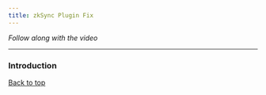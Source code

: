```yaml
---
title: zkSync Plugin Fix
---
```


_Follow along with the video_

---
<a name="top"></a>
### Introduction



[Back to top](#top)